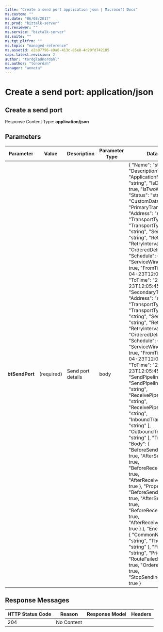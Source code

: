 ```yaml
---
title: "Create a send port application json | Microsoft Docs"
ms.custom: ""
ms.date: "06/08/2017"
ms.prod: "biztalk-server"
ms.reviewer: ""
ms.service: "biztalk-server"
ms.suite: ""
ms.tgt_pltfrm: ""
ms.topic: "managed-reference"
ms.assetid: e2a87796-e9a0-413c-85e8-4d29fd742105
caps.latest.revision: 2
author: "tordgladnordahl"
ms.author: "tonordah"
manager: "anneta"
---
```

# Create a send port: application/json
## Create a send port		
							
  Response Content Type: **application/json**							
							
## Parameters							
							
							
							
Parameter|Value  |Description  |Parameter Type|Data Type|							
---------|---------|---------|---------|---------							
**btSendPort** |(required)|Send port details|body|{ "Name": "string", "Description": "string", "ApplicationName": "string", "IsDynamic": true, "IsTwoWay": true, "Status": "string", "CustomData": "string", "PrimaryTransport": { "Address": "string", "TransportType": "string", "TransportTypeData": "string", "SendHandler": "string", "RetryCount": 0, "RetryInterval": 0, "OrderedDelivery": true, "Schedule": { "ServiceWindowEnabled": true, "FromTime": "2017-04-23T12:05:45.991Z", "ToTime": "2017-04-23T12:05:45.991Z" } }, "SecondaryTransport": { "Address": "string", "TransportType": "string", "TransportTypeData": "string", "SendHandler": "string", "RetryCount": 0, "RetryInterval": 0, "OrderedDelivery": true, "Schedule": { "ServiceWindowEnabled": true, "FromTime": "2017-04-23T12:05:45.991Z", "ToTime": "2017-04-23T12:05:45.991Z" } }, "SendPipeline": "string", "SendPipelineData": "string", "ReceivePipeline": "string", "ReceivePipelineData": "string", "InboundTransforms": [ "string" ], "OutboundTransforms": [ "string" ], "Tracking": { "Body": { "BeforeSendPipeline": true, "AfterSendPipeline": true, "BeforeReceivePipeline": true, "AfterReceivePipeline": true }, "Property": { "BeforeSendPipeline": true, "AfterSendPipeline": true, "BeforeReceivePipeline": true, "AfterReceivePipeline": true } }, "EncryptionCert": { "CommonName": "string", "Thumbprint": "string" }, "Filter": "string", "Priority": 0, "RouteFailedMessage": true, "OrderedDelivery": true, "StopSendingOnFailure": true }     |  							
						
							
## Response Messages							
							
							
HTTP Status Code  |Reason  |Response Model  |Headers  							
---------|---------|---------|---------							
204     |  No Content       |         |        |							
